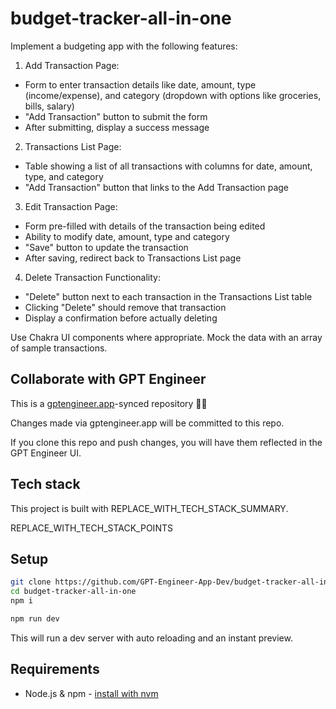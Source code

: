 # budget-tracker-all-in-one

Implement a budgeting app with the following features:

1. Add Transaction Page:
- Form to enter transaction details like date, amount, type (income/expense), and category (dropdown with options like groceries, bills, salary)
- "Add Transaction" button to submit the form
- After submitting, display a success message

2. Transactions List Page:  
- Table showing a list of all transactions with columns for date, amount, type, and category
- "Add Transaction" button that links to the Add Transaction page

3. Edit Transaction Page:
- Form pre-filled with details of the transaction being edited
- Ability to modify date, amount, type and category 
- "Save" button to update the transaction
- After saving, redirect back to Transactions List page

4. Delete Transaction Functionality:
- "Delete" button next to each transaction in the Transactions List table
- Clicking "Delete" should remove that transaction 
- Display a confirmation before actually deleting

Use Chakra UI components where appropriate. Mock the data with an array of sample transactions.

## Collaborate with GPT Engineer

This is a [gptengineer.app](https://gptengineer.app)-synced repository 🌟🤖

Changes made via gptengineer.app will be committed to this repo.

If you clone this repo and push changes, you will have them reflected in the GPT Engineer UI.

## Tech stack

This project is built with REPLACE_WITH_TECH_STACK_SUMMARY.

REPLACE_WITH_TECH_STACK_POINTS

## Setup

```sh
git clone https://github.com/GPT-Engineer-App-Dev/budget-tracker-all-in-one.git
cd budget-tracker-all-in-one
npm i
```

```sh
npm run dev
```

This will run a dev server with auto reloading and an instant preview.

## Requirements

- Node.js & npm - [install with nvm](https://github.com/nvm-sh/nvm#installing-and-updating)
